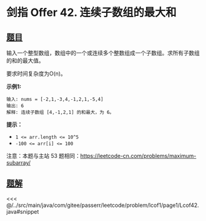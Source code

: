 # 剑指 Offer 42. 连续子数组的最大和

## [题目](https://leetcode.cn/problems/lian-xu-zi-shu-zu-de-zui-da-he-lcof/)
输入一个整型数组，数组中的一个或连续多个整数组成一个子数组。求所有子数组的和的最大值。

要求时间复杂度为O(n)。

**示例1:**

```
输入: nums = [-2,1,-3,4,-1,2,1,-5,4]
输出: 6
解释: 连续子数组 [4,-1,2,1] 的和最大，为 6。
```

**提示：**

* `1 <= arr.length <= 10^5`
* `-100 <= arr[i] <= 100`

注意：本题与主站 53 题相同：<https://leetcode-cn.com/problems/maximum-subarray/>



## [题解](https://github.com/PasseRR/JavaLeetCode/blob/master/src/main/java/com/gitee/passerr/leetcode/problem/lcof1/page1/Lcof42.java)

<<< @/../src/main/java/com/gitee/passerr/leetcode/problem/lcof1/page1/Lcof42.java#snippet
